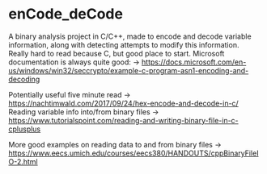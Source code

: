 # enCode_deCode
A binary analysis project in C/C++, made to encode and decode variable information, along with detecting attempts to modify this information.<br>
Really hard to read because C, but good place to start. Microsoft documentation is always quite good: → https://docs.microsoft.com/en-us/windows/win32/seccrypto/example-c-program-asn1-encoding-and-decoding

Potentially useful five minute read → https://nachtimwald.com/2017/09/24/hex-encode-and-decode-in-c/
Reading variable info into/from binary files → https://www.tutorialspoint.com/reading-and-writing-binary-file-in-c-cplusplus

More good examples on reading data to and from binary files → https://www.eecs.umich.edu/courses/eecs380/HANDOUTS/cppBinaryFileIO-2.html
